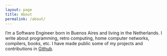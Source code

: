 ```yaml
---
layout: page
title: About
permalink: /about/
---
```


I’m a Software Engineer born in Buenos Aires and living in the Netherlands. I write about programming, retro computing, home computer networks, compilers, books, etc. I have made public some of my projects and contributions in [Github](https://github.com/fmilano).
